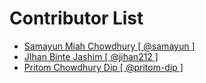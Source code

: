 # Contributor List

- [ Samayun Miah Chowdhury [ @samayun ]](https://github.com/samayun)
- [JIhan Binte Jashim [ @jihan212 ]](https://github.com/jihan212)
- [Pritom Chowdhury Dip [ @pritom-dip ]](https://github.com/pritom-dip)
  




        